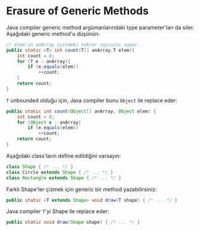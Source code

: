 # Erasure of Generic Methods

Java compiler generic method argümanlarındaki type parameter'ları da siler. Aşağıdaki generic method'u düşünün:

```java
// elem'in anArray içindeki tekrar sayısını sayar.
public static <T> int count(T[] anArray,T elem){
    int count = 0;
    for (T e : anArray){
        if (e.equals(elem))
            ++count;
    }
    return count;
}
```

`T` unbounded olduğu için, Java compiler bunu `Object` ile replace eder:

```java
public static int count(Object[] anArray, Object elem) {
    int count = 0;
    for (Object e : anArray)
        if (e.equals(elem))
            ++count;
    return count;
}
```

Aşağıdaki class'ların define edildiğini varsayın:

```java
class Shape { /* ... */ }
class Circle extends Shape { /* ... */ }
class Rectangle extends Shape { /* ... */ }
```

Farklı Shape'ler çizmek için generic bir method yazabilirsiniz:

```java
public static <T extends Shape> void draw(T shape) { /* ... */ }
```

Java compiler `T`'yi Shape ile replace eder:

```java
public static void draw(Shape shape) { /* ... */ }
```